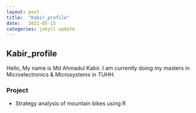 ```yaml
---
layout: post
title:  "Kabir_profile"
date:   2021-05-15 
categories: jekyll update
---
```

## Kabir_profile
Hello, My name is Md Ahmadul Kabir. 
I am currently doing my masters in Microelectronics & Microsystems in TUHH.
### Project
- Strategy analysis of mountain bikes using R
